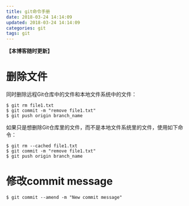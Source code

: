 ```yaml
---
title: git命令手册
date: 2018-03-24 14:14:09
updated: 2018-03-24 14:14:09
categories: git
tags: git
---
```


**【本博客随时更新】**

# 删除文件
同时删除远程Git仓库中的文件和本地文件系统中的文件：
```shell
$ git rm file1.txt
$ git commit -m "remove file1.txt"
$ git push origin branch_name 
```

如果只是想删除Git仓库里的文件，而不是本地文件系统里的文件，使用如下命令：
```shell
$ git rm --cached file1.txt
$ git commit -m "remove file1.txt"
$ git push origin branch_name 
```

# 修改commit message
```shell
$ git commit --amend -m "New commit message"
```